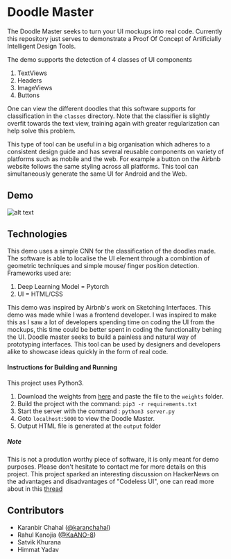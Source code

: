 # Doodle Master

The Doodle Master seeks to turn your UI mockups into real code. Currently this repository just serves to demonstrate a Proof Of Concept of Artificially Intelligent Design Tools.

The demo supports the detection of 4 classes of UI components

1. TextViews
2. Headers
3. ImageViews
4. Buttons

One can view the different doodles that this software supports for classification in the ```classes``` directory. Note that the classifier is slightly overfit towards the text view, training again with greater regularization can help solve this problem.

This type of tool can be useful in a big organisation which adheres to a consistent design guide and has several reusable components on variety of platforms such as mobile and the web. For example a button on the Airbnb website follows the same styling across all platforms. This tool can simultaneously generate the same UI for Android and the Web.

## Demo

![alt text](/assets/new.gif)

## Technologies

This demo uses a simple CNN for the classification of the doodles made. The software is able to localise the UI element through a combintion of geometric techniques and simple mouse/ finger position detection. Frameworks used are:

1. Deep Learning Model = Pytorch
2. UI = HTML/CSS


This demo was inspired by Airbnb's work on Sketching Interfaces. This demo was made while I was a frontend developer. I was inspired to make this as I saw a lot of developers spending time on coding the UI from the mockups, this time could be better spent in coding the functionality behing the UI. Doodle master  seeks to build a painless and natural way of prototyping interfaces. This tool can be used by designers and developers alike to showcase ideas quickly in the form of real code.

#### Instructions for Building and Running

This project uses Python3.

1. Download the weights from [here](https://drive.google.com/open?id=1dgz1DbeXFxGYc-KmKE4RcFdmf793-lK-) and paste the file to the ```weights``` folder.
2. Build the project with the command: ```pip3 -r requirements.txt```
3. Start the server with the command : ```python3 server.py```
4. Goto ```localhost:5000``` to view the Doodle Master.
5. Output HTML file is generated at the ```output``` folder

##### Note

This is not a prodution worthy piece of software, it is only meant for demo purposes. Please don't hesitate to contact me for more details on this project. This project sparked an interesting discussion on HackerNews on the advantages and disadvantages of "Codeless UI", one can read more about in this [thread](https://news.ycombinator.com/item?id=18480115) 

## Contributors

- Karanbir Chahal ([@karanchahal](https://github.com/karanchahal))
- Rahul Kanojia  ([@KaANO-8](https://github.com/KaANO-8))
- Satvik Khurana
- Himmat Yadav
